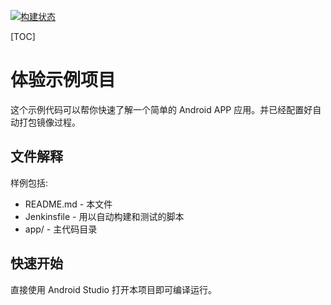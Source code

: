 [![构建状态](/badges/myandroid/build.svg)](/p/myandroid/ci/job)

[TOC]

# 体验示例项目

这个示例代码可以帮你快速了解一个简单的 Android APP 应用。并已经配置好自动打包镜像过程。

文件解释
-----------

样例包括:

* README.md - 本文件
* Jenkinsfile - 用以自动构建和测试的脚本
* app/ - 主代码目录

快速开始
---------------

直接使用 Android Studio 打开本项目即可编译运行。